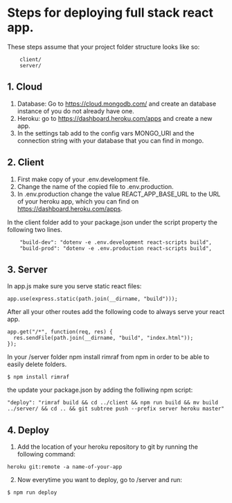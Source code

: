 # Steps for deploying full stack react app.

These steps assume that your project folder structure looks like so:

```
    client/
    server/
```

## 1. Cloud

1. Database: Go to https://cloud.mongodb.com/ and create an database instance of you do not already have one.
2. Heroku: go to https://dashboard.heroku.com/apps and create a new app.
3. In the settings tab add to the config vars MONGO_URI and the connection string with your database that you can find in mongo.

## 2. Client

1. First make copy of your .env.development file.
2. Change the name of the copied file to .env.production.
3. In .env.production change the value REACT_APP_BASE_URL to the URL of your heroku app, which you can find on https://dashboard.heroku.com/apps.

In the client folder add to your package.json under the script property the following two lines.

```
    "build-dev": "dotenv -e .env.development react-scripts build",
    "build-prod": "dotenv -e .env.production react-scripts build",
```

## 3. Server

In app.js make sure you serve static react files:

```
app.use(express.static(path.join(__dirname, "build")));
```

After all your other routes add the following code to always serve your react app.

```
app.get("/*", function(req, res) {
  res.sendFile(path.join(__dirname, "build", "index.html"));
});
```

In your /server folder npm install rimraf from npm in order to be able to easily delete folders.

```
$ npm install rimraf
```

the update your package.json by adding the folliwing npm script:

```
"deploy": "rimraf build && cd ../client && npm run build && mv build ../server/ && cd .. && git subtree push --prefix server heroku master"
```

## 4. Deploy

1. Add the location of your heroku repository to git by running the following command:

```
heroku git:remote -a name-of-your-app
```

2. Now everytime you want to deploy, go to /server and run:

```
$ npm run deploy
```
